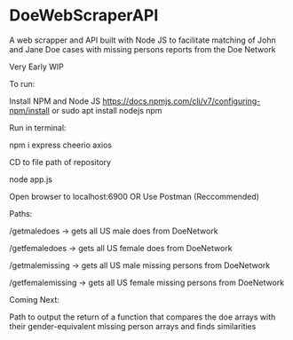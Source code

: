 # DoeWebScraperAPI

A web scrapper and API built with Node JS to facilitate matching of John and Jane Doe cases with missing persons reports from the Doe Network


Very Early WIP


To run:


Install NPM and Node JS https://docs.npmjs.com/cli/v7/configuring-npm/install or sudo apt install nodejs npm 

Run in terminal:

npm i express cheerio axios

CD to file path of repository 

node app.js 

Open browser to localhost:6900 OR Use Postman (Reccommended)

Paths:

/getmaledoes -> gets all US male does from DoeNetwork

/getfemaledoes -> gets all US female does from DoeNetwork

/getmalemissing -> gets all US male missing persons from DoeNetwork

/getfemalemissing -> gets all US female missing persons from DoeNetwork


Coming Next:

Path to output the return of a function that compares the doe arrays with their gender-equivalent missing person arrays and finds similarities
